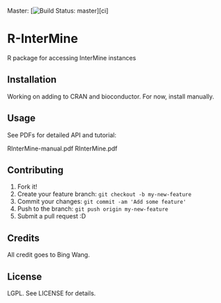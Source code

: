 Master: [![Build Status: master][travis-badge-master]][ci]

# R-InterMine

R package for accessing InterMine instances

## Installation

Working on adding to CRAN and bioconductor. For now, install manually.

## Usage

See PDFs for detailed API and tutorial:

 RInterMine-manual.pdf
 RInterMine.pdf

## Contributing

1. Fork it!
2. Create your feature branch: `git checkout -b my-new-feature`
3. Commit your changes: `git commit -am 'Add some feature'`
4. Push to the branch: `git push origin my-new-feature`
5. Submit a pull request :D

## Credits

All credit goes to Bing Wang.

## License

LGPL. See LICENSE for details.

[travis-badge-master]: https://travis-ci.org/intermine/rintermine.svg?branch=master



